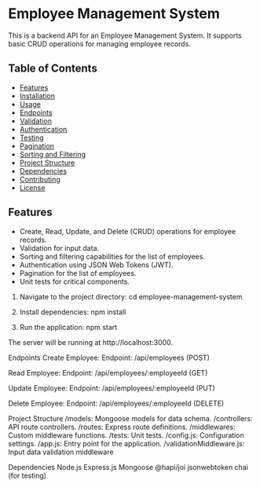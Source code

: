 # Employee Management System

This is a backend API for an Employee Management System. It supports basic CRUD operations for managing employee records.

## Table of Contents

- [Features](#features)
- [Installation](#installation)
- [Usage](#usage)
- [Endpoints](#endpoints)
- [Validation](#validation)
- [Authentication](#authentication)
- [Testing](#testing)
- [Pagination](#pagination)
- [Sorting and Filtering](#sorting-and-filtering)
- [Project Structure](#project-structure)
- [Dependencies](#dependencies)
- [Contributing](#contributing)
- [License](#license)

## Features

- Create, Read, Update, and Delete (CRUD) operations for employee records.
- Validation for input data.
- Sorting and filtering capabilities for the list of employees.
- Authentication using JSON Web Tokens (JWT).
- Pagination for the list of employees.
- Unit tests for critical components.

1. Navigate to the project directory:
cd employee-management-system

2. Install dependencies:
npm install

3. Run the application:
npm start

The server will be running at http://localhost:3000.

Endpoints
Create Employee:
Endpoint: /api/employees (POST)

Read Employee:
Endpoint: /api/employees/:employeeId (GET)

Update Employee:
Endpoint: /api/employees/:employeeId (PUT)

Delete Employee:
Endpoint: /api/employees/:employeeId (DELETE)

Project Structure
/models: Mongoose models for data schema.
/controllers: API route controllers.
/routes: Express route definitions.
/middlewares: Custom middleware functions.
/tests: Unit tests.
/config.js: Configuration settings.
/app.js: Entry point for the application.
/validationMiddleware.js: Input data validation middleware

Dependencies
Node.js
Express.js
Mongoose
@hapi/joi
jsonwebtoken
chai (for testing)
